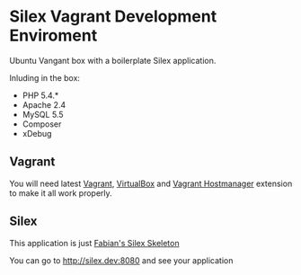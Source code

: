 Silex Vagrant Development Enviroment
=================

Ubuntu Vangant box with a boilerplate Silex application. 

Inluding in the box: 
* PHP 5.4.*
* Apache 2.4
* MySQL 5.5
* Composer
* xDebug

Vagrant
-------

You will need latest [Vagrant](https://www.vagrantup.com/), [VirtualBox](https://www.virtualbox.org/) and [Vagrant Hostmanager](https://github.com/smdahlen/vagrant-hostmanager) extension to make it all work properly.

Silex
-----
This application is just [Fabian's Silex Skeleton](https://github.com/silexphp/Silex-Skeleton)


You can go to http://silex.dev:8080 and see your application